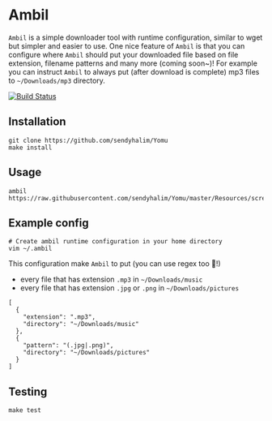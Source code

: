 # Ambil
`Ambil` is a simple downloader tool with runtime configuration, similar to wget but simpler and easier to use.
One nice feature of `Ambil` is that you can configure where `Ambil` should put your downloaded file based on
file extension, filename patterns and many more (coming soon~)! For example you can instruct `Ambil` to
always put (after download is complete) mp3 files to `~/Downloads/mp3` directory.

[![Build Status](https://travis-ci.org/sendyhalim/Ambil.svg?branch=master)](https://travis-ci.org/sendyhalim/Ambil)

## Installation
```
git clone https://github.com/sendyhalim/Yomu
make install
```

## Usage
```
ambil https://raw.githubusercontent.com/sendyhalim/Yomu/master/Resources/screenshot.png
```


## Example config
```
# Create ambil runtime configuration in your home directory
vim ~/.ambil
```

This configuration make `Ambil` to put (you can use regex too :beers:!)
- every file that has extension `.mp3` in `~/Downloads/music`
- every file that has extension `.jpg` or `.png` in `~/Downloads/pictures`

```
[
  {
    "extension": ".mp3",
    "directory": "~/Downloads/music"
  },
  {
    "pattern": "(.jpg|.png)",
    "directory": "~/Downloads/pictures"
  }
]
```


## Testing
```
make test
```
